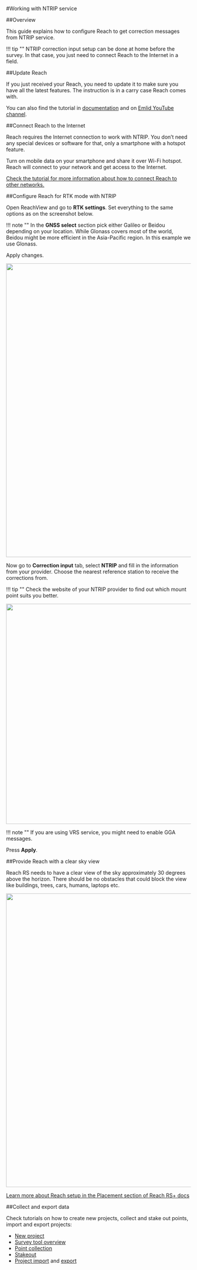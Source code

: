 #Working with NTRIP service

##Overview

This guide explains how to configure Reach to get correction messages from NTRIP service.

!!! tip ""
	NTRIP correction input setup can be done at home before the survey. In that case, you just need to connect Reach to the Internet in a field.

##Update Reach

If you just received your Reach, you need to update it to make sure you have all the latest features. The instruction is in a carry case Reach comes with. 

You can also find the tutorial in [documentation](/quickstart/) and on [Emlid YouTube channel](https://www.youtube.com/watch?v=fIY__hNjcNI).

##Connect Reach to the Internet

Reach requires the Internet connection to work with NTRIP. You don’t need any special devices or software for that, only a smartphone with a hotspot feature.

Turn on mobile data on your smartphone and share it over Wi-Fi hotspot. Reach will connect to your network and get access to the Internet.

[Check the tutorial for more information about how to connect Reach to other networks.](../../tutorials/connecting-to-the-internet/)

##Configure Reach for RTK mode with NTRIP

Open ReachView and go to **RTK settings**. Set everything to the same options as on the screenshot below.

!!! note ""
	In the **GNSS select** section pick either Galileo or Beidou depending on your location. While Glonass covers most of the world, Beidou might be more efficient in the Asia-Pacific region. In this example we use Glonass.

Apply changes.

<div style="text-align: center;"><img src="../img/reach/ntrip-workflow/rtk-settings.png" style="width: 800px;"></div>

Now go to **Correction input** tab, select **NTRIP** and fill in the information from your provider. Choose the nearest reference station to receive the corrections from.

!!! tip ""
	Check the website of your NTRIP provider to find out which mount point suits you better. 

<div style="text-align: center;"><img src="../img/reach/ntrip-workflow/ntrip-correction-input.png" style="width: 600px;"></div>

!!! note ""
	If you are using VRS service, you might need to enable GGA messages. 

Press **Apply**.

##Provide Reach with a clear sky view

Reach RS needs to have a clear view of the sky approximately 30 degrees above the horizon. There should be no obstacles that could block the view like buildings, trees, cars, humans, laptops etc.

<div style="text-align: center;"><img src="../img/reach/ntrip-workflow/skyview-obstacles.png" style="width: 800px;"></div>

[Learn more about Reach setup in the Placement section of Reach RS+ docs](https://docs.emlid.com/reachrs/placement/)

##Collect and export data

Check tutorials on how to create new projects, collect and stake out points, import and export projects:

* [New project](../../reachview/survey/#creating-new-project)
* [Survey tool overview](../../reachview/survey/#survey-tool-interface)
* [Point collection](../../reachview/survey/#collecting-the-point)
* [Stakeout](../../reachview/survey/#point-stakeout)
* [Project import](../../reachview/survey/#points-import) and [export](../../reachview/survey/#exporting-data)

